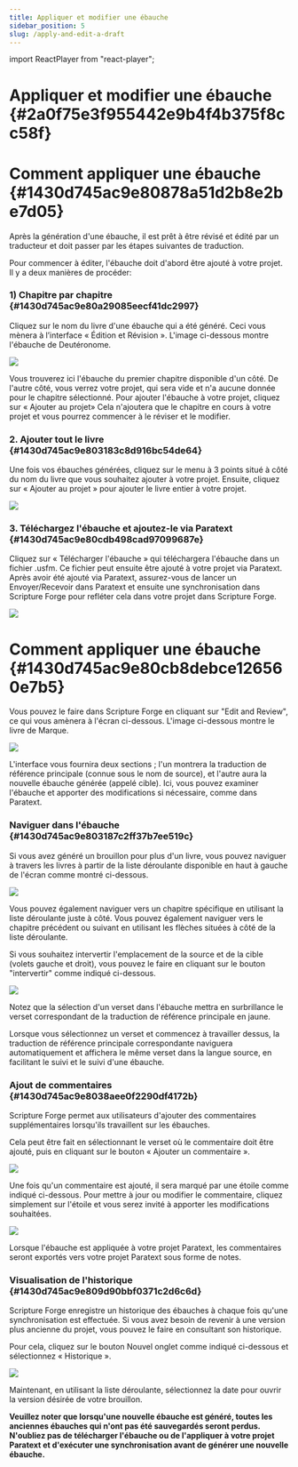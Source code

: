 ```yaml
---
title: Appliquer et modifier une ébauche
sidebar_position: 5
slug: /apply-and-edit-a-draft
---
```


import ReactPlayer from "react-player";

# Appliquer et modifier une ébauche {#2a0f75e3f955442e9b4f4b375f8cc58f}

<div class="player-wrapper"><ReactPlayer controls url="https://youtu.be/S4yvGDlcZ9o" /></div>

# Comment appliquer une ébauche {#1430d745ac9e80878a51d2b8e2be7d05}

Après la génération d'une ébauche, il est prêt à être révisé et édité par un traducteur et doit passer par les étapes suivantes de traduction.

Pour commencer à éditer, l'ébauche doit d'abord être ajouté à votre projet. Il y a deux manières de procéder:

### **1) Chapitre par chapitre** {#1430d745ac9e80a29085eecf41dc2997}

Cliquez sur le nom du livre d'une ébauche qui a été généré. Ceci vous mènera à l’interface « Édition et Révision ». L'image ci-dessous montre l'ébauche de Deutéronome.

![](./476959662.png)

Vous trouverez ici l'ébauche du premier chapitre disponible d'un côté. De l'autre côté, vous verrez votre projet, qui sera vide et n'a aucune donnée pour le chapitre sélectionné. Pour ajouter l'ébauche à votre projet, cliquez sur « Ajouter au projet» Cela n'ajoutera que le chapitre en cours à votre projet et vous pourrez commencer à le réviser et le modifier.

### 2. Ajouter tout le livre {#1430d745ac9e803183c8d916bc54de64}

Une fois vos ébauches générées, cliquez sur le menu à 3 points situé à côté du nom du livre que vous souhaitez ajouter à votre projet. Ensuite, cliquez sur « Ajouter au projet » pour ajouter le livre entier à votre projet.

![](./739210120.png)

### 3. Téléchargez l'ébauche et ajoutez-le via Paratext {#1430d745ac9e80cdb498cad97099687e}

Cliquez sur « Télécharger l'ébauche » qui téléchargera l'ébauche dans un fichier .usfm. Ce fichier peut ensuite être ajouté à votre projet via Paratext. Après avoir été ajouté via Paratext, assurez-vous de lancer un Envoyer/Recevoir dans Paratext et ensuite une synchronisation dans Scripture Forge pour refléter cela dans votre projet dans Scripture Forge.

![](./470740927.png)

# Comment appliquer une ébauche {#1430d745ac9e80cb8debce126560e7b5}

Vous pouvez le faire dans Scripture Forge en cliquant sur "Edit and Review", ce qui vous amènera à l'écran ci-dessous. L'image ci-dessous montre le livre de Marque.

![](./1670090022.png)

L'interface vous fournira deux sections ; l'un montrera la traduction de référence principale (connue sous le nom de source), et l'autre aura la nouvelle ébauche générée (appelé cible). Ici, vous pouvez examiner l'ébauche et apporter des modifications si nécessaire, comme dans Paratext.

### **Naviguer dans l'ébauche** {#1430d745ac9e803187c2ff37b7ee519c}

Si vous avez généré un brouillon pour plus d'un livre, vous pouvez naviguer à travers les livres à partir de la liste déroulante disponible en haut à gauche de l'écran comme montré ci-dessous.

![](./1640308464.png)

Vous pouvez également naviguer vers un chapitre spécifique en utilisant la liste déroulante juste à côté. Vous pouvez également naviguer vers le chapitre précédent ou suivant en utilisant les flèches situées à côté de la liste déroulante.

Si vous souhaitez intervertir l'emplacement de la source et de la cible (volets gauche et droit), vous pouvez le faire en cliquant sur le bouton "intervertir" comme indiqué ci-dessous.

![](./1749660801.png)

Notez que la sélection d'un verset dans l'ébauche mettra en surbrillance le verset correspondant de la traduction de référence principale en jaune.

Lorsque vous sélectionnez un verset et commencez à travailler dessus, la traduction de référence principale correspondante naviguera automatiquement et affichera le même verset dans la langue source, en facilitant le suivi et le suivi d'une ébauche.

### **Ajout de commentaires** {#1430d745ac9e8038aee0f2290df4172b}

Scripture Forge permet aux utilisateurs d'ajouter des commentaires supplémentaires lorsqu'ils travaillent sur les ébauches.

Cela peut être fait en sélectionnant le verset où le commentaire doit être ajouté, puis en cliquant sur le bouton « Ajouter un commentaire ».

![](./1078796203.png)

Une fois qu'un commentaire est ajouté, il sera marqué par une étoile comme indiqué ci-dessous. Pour mettre à jour ou modifier le commentaire, cliquez simplement sur l'étoile et vous serez invité à apporter les modifications souhaitées.

![](./632219727.png)

Lorsque l'ébauche est appliquée à votre projet Paratext, les commentaires seront exportés vers votre projet Paratext sous forme de notes.

### **Visualisation de l'historique** {#1430d745ac9e809d90bbf0371c2d6c6d}

Scripture Forge enregistre un historique des ébauches à chaque fois qu'une synchronisation est effectuée. Si vous avez besoin de revenir à une version plus ancienne du projet, vous pouvez le faire en consultant son historique.

Pour cela, cliquez sur le bouton Nouvel onglet comme indiqué ci-dessous et sélectionnez « Historique ».

![](./1273285247.png)

Maintenant, en utilisant la liste déroulante, sélectionnez la date pour ouvrir la version désirée de votre brouillon.

**Veuillez noter que lorsqu'une nouvelle ébauche est généré, toutes les anciennes ébauches qui n'ont pas été sauvegardés seront perdus. N'oubliez pas de télécharger l'ébauche ou de l'appliquer à votre projet Paratext et d'exécuter une synchronisation avant de générer une nouvelle ébauche.**
